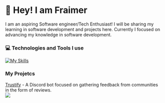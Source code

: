 # 💫 Hey! I am Fraimer
I am an aspiring Software engineer/Tech Enthusiast! I will be sharing my learning in software development and projects here. Currently I focused on advancing my knowledge in software development.

### 💻 Technologies and Tools I use
[![My Skills](https://skillicons.dev/icons?i=js,ts,py,html,css,bun,nodejs,react,nextjs,vite,express,git,mongodb,tailwind,discord,discordjs,zig,vscode,windows,github,cloudflare,supabase)](https://skillicons.dev)

### My Projetcs
[Trustify](https://www.trustify.gg/) - A Discord bot focused on gathering feedback from communities in the form of reviews.
<br/>
![](https://github-readme-streak-stats.herokuapp.com/?user=fraimerr&theme=radical&hide_border=false)

